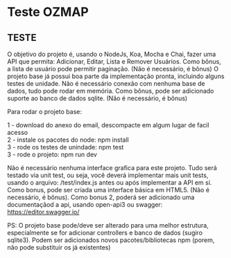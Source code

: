 # Teste OZMAP

## TESTE
O objetivo do projeto é, usando o NodeJs, Koa, Mocha e Chai, fazer uma API que permita:
Adicionar, Editar, Lista e Remover Usuários. 
Como bônus, a lista de usuário pode permitir paginação. (Não é necessário, é bônus)
O projeto base já possui boa parte da implementação pronta, incluindo alguns testes de unidade.
Não é necessário conexão com nenhuma base de dados, tudo pode rodar em memória.
Como bônus, pode ser adicionado suporte ao banco de dados sqlite. (Não é necessário, é bônus)

Para rodar o projeto base:

1 - download do anexo do email, descompacte em algum lugar de facil acesso <br>
2 - instale os pacotes do node: npm install  <br>
3 - rode os testes de unindade: npm test <br>
3 - rode o projeto: npm run dev <br>

Não é necessário nenhuma interface grafica para este projeto. Tudo será testado via unit test, ou seja, você deverá implementar mais unit tests, usando o arquivo: /test/index.js antes ou após  implementar a API em sí.
Como bonus, pode ser criada uma interface básica em HTML5. (Não é necessário, é bônus).
Como bonus 2, poderá ser adicionado uma documentaçãod a api, usando open-api3 ou swagger: https://editor.swagger.io/

PS: O projeto base pode/deve ser alterado para uma melhor estrutura, especialmente se for adicionar controllers e banco de dados (sugiro sqlite3).
Podem ser adicionados novos pacotes/bibliotecas npm (porem, não pode substituir os já existentes)

